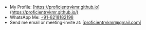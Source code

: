 - My Profile: [https://proficientrvkmr.github.io](https://proficientrvkmr.github.io/)
- WhatsApp Me: [+91-8218182198](https://api.whatsapp.com/send/?phone=918218182198&text=Hi)
- Send me email or meeting-invite at: [proficientrvkmr@gmail.com]

